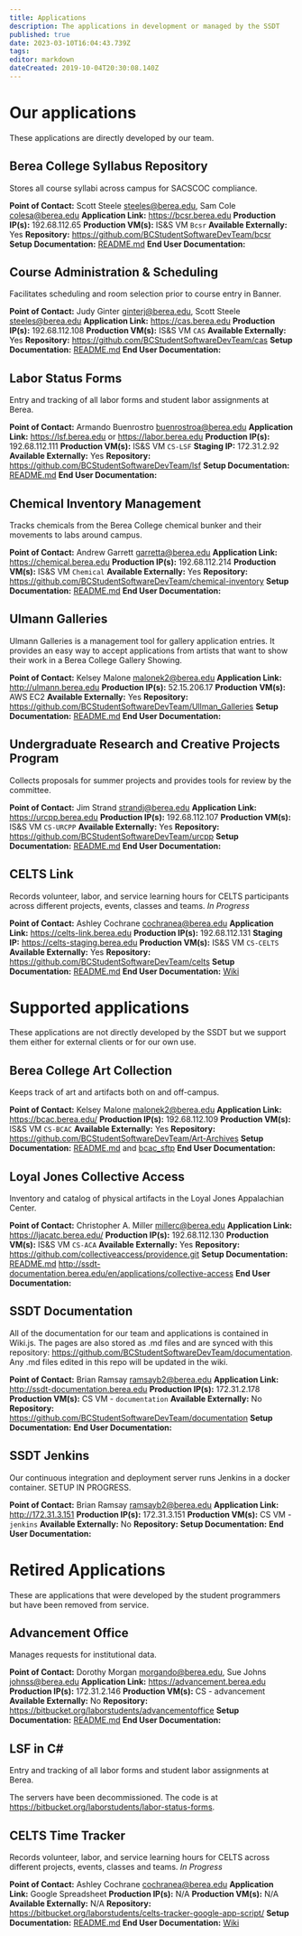 ```yaml
---
title: Applications
description: The applications in development or managed by the SSDT
published: true
date: 2023-03-10T16:04:43.739Z
tags: 
editor: markdown
dateCreated: 2019-10-04T20:30:08.140Z
---
```


# Our applications
These applications are directly developed by our team.

## Berea College Syllabus Repository
Stores all course syllabi across campus for SACSCOC compliance.

**Point of Contact:** Scott Steele <steeles@berea.edu>, Sam Cole <colesa@berea.edu>
**Application Link:** https://bcsr.berea.edu
**Production IP(s):** 192.68.112.65
**Production VM(s):** IS&S VM `Bcsr`
**Available Externally:** Yes
**Repository:** https://github.com/BCStudentSoftwareDevTeam/bcsr
**Setup Documentation:** [README.md](https://github.com/BCStudentSoftwareDevTeam/bcsr#readme)
**End User Documentation:**

## Course Administration & Scheduling
Facilitates scheduling and room selection prior to course entry in Banner.

**Point of Contact:** Judy Ginter <ginterj@berea.edu>, Scott Steele <steeles@berea.edu>
**Application Link:** https://cas.berea.edu
**Production IP(s):** 192.68.112.108
**Production VM(s):** IS&S VM `CAS`
**Available Externally:** Yes
**Repository:** https://github.com/BCStudentSoftwareDevTeam/cas
**Setup Documentation:** [README.md](https://github.com/BCStudentSoftwareDevTeam/cas#readme)
**End User Documentation:**

## Labor Status Forms
Entry and tracking of all labor forms and student labor assignments at Berea.

**Point of Contact:** Armando Buenrostro <buenrostroa@berea.edu>
**Application Link:** https://lsf.berea.edu or https://labor.berea.edu
**Production IP(s):** 192.68.112.111
**Production VM(s):** IS&S VM `CS-LSF`
**Staging IP:** 172.31.2.92
**Available Externally:** Yes
**Repository:** https://github.com/BCStudentSoftwareDevTeam/lsf
**Setup Documentation:** [README.md](https://github.com/BCStudentSoftwareDevTeam/lsf#readme)
**End User Documentation:**


## Chemical Inventory Management
Tracks chemicals from the Berea College chemical bunker and their movements to labs around campus.

**Point of Contact:** Andrew Garrett <garretta@berea.edu>
**Application Link:** https://chemical.berea.edu
**Production IP(s):** 192.68.112.214
**Production VM(s):** IS&S VM `Chemical`
**Available Externally:** Yes
**Repository:** https://github.com/BCStudentSoftwareDevTeam/chemical-inventory
**Setup Documentation:** [README.md](https://github.com/BCStudentSoftwareDevTeam/chemical-inventory#readme)
**End User Documentation:**


## Ulmann Galleries
Ulmann Galleries is a management tool for gallery application entries. It provides an easy way to accept applications from artists that want to show their work in a Berea College Gallery Showing.

**Point of Contact:** Kelsey Malone <malonek2@berea.edu>
**Application Link:** http://ulmann.berea.edu
**Production IP(s):** 52.15.206.17
**Production VM(s):** AWS EC2
**Available Externally:** Yes
**Repository:** https://github.com/BCStudentSoftwareDevTeam/Ullman_Galleries
**Setup Documentation:** [README.md](https://github.com/BCStudentSoftwareDevTeam/Ullman_Galleries#readme)
**End User Documentation:**


## Undergraduate Research and Creative Projects Program
Collects proposals for summer projects and provides tools for review by the committee.

**Point of Contact:** Jim Strand <strandj@berea.edu>
**Application Link:** https://urcpp.berea.edu
**Production IP(s):** 192.68.112.107
**Production VM(s):** IS&S VM `CS-URCPP`
**Available Externally:** Yes
**Repository:** https://github.com/BCStudentSoftwareDevTeam/urcpp
**Setup Documentation:** [README.md](https://github.com/BCStudentSoftwareDevTeam/urcpp#readme)
**End User Documentation:**


## CELTS Link
Records volunteer, labor, and service learning hours for CELTS participants across different projects, events, classes and teams. *In Progress*

**Point of Contact:** Ashley Cochrane <cochranea@berea.edu>
**Application Link:** https://celts-link.berea.edu
**Production IP(s):** 192.68.112.131
**Staging IP:** https://celts-staging.berea.edu
**Production VM(s):** IS&S VM `CS-CELTS`
**Available Externally:** Yes
**Repository:** https://github.com/BCStudentSoftwareDevTeam/celts
**Setup Documentation:** [README.md](https://github.com/BCStudentSoftwareDevTeam/celts#readme)
**End User Documentation:** [Wiki](celts)

# Supported applications
These applications are not directly developed by the SSDT but we support them either for external clients or for our own use.

## Berea College Art Collection
Keeps track of art and artifacts both on and off-campus.

**Point of Contact:** Kelsey Malone <malonek2@berea.edu>
**Application Link:** https://bcac.berea.edu/
**Production IP(s):** 192.68.112.109
**Production VM(s):** IS&S VM `CS-BCAC`
**Available Externally:** Yes
**Repository:** https://github.com/BCStudentSoftwareDevTeam/Art-Archives
**Setup Documentation:** [README.md](https://github.com/BCStudentSoftwareDevTeam/Art-Archives#readme) and [bcac_sftp](bcac_sftp)
**End User Documentation:**

## Loyal Jones Collective Access
Inventory and catalog of physical artifacts in the Loyal Jones Appalachian Center.

**Point of Contact:** Christopher A. Miller <millerc@berea.edu>
**Application Link:** https://ljacatc.berea.edu/
**Production IP(s):** 192.68.112.130
**Production VM(s):** IS&S VM `CS-ACA`
**Available Externally:** Yes
**Repository:** https://github.com/collectiveaccess/providence.git
**Setup Documentation:** [README.md](https://github.com/collectiveaccess/providence/blob/master/README.md)
http://ssdt-documentation.berea.edu/en/applications/collective-access
**End User Documentation:**

## SSDT Documentation
All of the documentation for our team and applications is contained in Wiki.js. The pages are also stored as .md files and are synced with this repository: https://github.com/BCStudentSoftwareDevTeam/documentation. Any .md files edited in this repo will be updated in the wiki.

**Point of Contact:** Brian Ramsay <ramsayb2@berea.edu>
**Application Link:** http://ssdt-documentation.berea.edu
**Production IP(s):** 172.31.2.178
**Production VM(s):** CS VM - `documentation`
**Available Externally:** No
**Repository:** https://github.com/BCStudentSoftwareDevTeam/documentation
**Setup Documentation:** 
**End User Documentation:**

## SSDT Jenkins
Our continuous integration and deployment server runs Jenkins in a docker container. SETUP IN PROGRESS.

**Point of Contact:** Brian Ramsay <ramsayb2@berea.edu>
**Application Link:** http://172.31.3.151
**Production IP(s):** 172.31.3.151
**Production VM(s):** CS VM - `jenkins`
**Available Externally:** No
**Repository:** 
**Setup Documentation:** 
**End User Documentation:**

# Retired Applications
These are applications that were developed by the student programmers but have been removed from service.

## Advancement Office
Manages requests for institutional data.

**Point of Contact:** Dorothy Morgan <morgando@berea.edu>, Sue Johns <johnss@berea.edu>
**Application Link:** https://advancement.berea.edu
**Production IP(s):** 172.31.2.146
**Production VM(s):** CS - advancement
**Available Externally:** No
**Repository:** https://bitbucket.org/laborstudents/advancementoffice
**Setup Documentation:** [README.md](https://bitbucket.org/laborstudents/advancementoffice/src/development/README.md)
**End User Documentation:**

## LSF in C#
Entry and tracking of all labor forms and student labor assignments at Berea.

The servers have been decommissioned. The code is at https://bitbucket.org/laborstudents/labor-status-forms.


## CELTS Time Tracker
Records volunteer, labor, and service learning hours for CELTS across different projects, events, classes and teams. *In Progress*

**Point of Contact:** Ashley Cochrane <cochranea@berea.edu>
**Application Link:** Google Spreadsheet
**Production IP(s):** N/A
**Production VM(s):** N/A
**Available Externally:** N/A
**Repository:** https://bitbucket.org/laborstudents/celts-tracker-google-app-script/
**Setup Documentation:** [README.md](https://bitbucket.org/laborstudents/celts-tracker-google-app-script/src/master/README.md)
**End User Documentation:** [Wiki](celts)